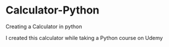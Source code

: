 # Calculator-Python

Creating a Calculator in python

I created this calculator while taking a Python course on Udemy

